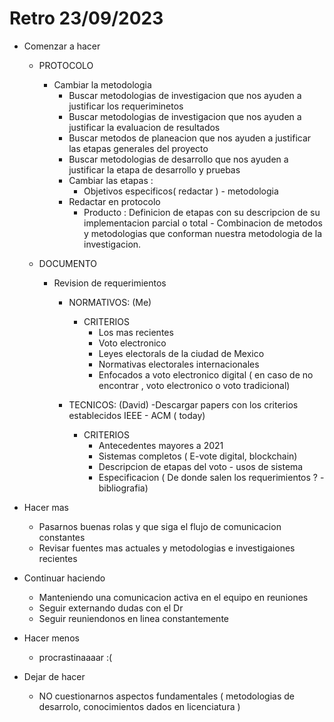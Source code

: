 # Retro 23/09/2023

- Comenzar a hacer

	- PROTOCOLO
		- Cambiar la metodologia
			- Buscar metodologias de investigacion que nos ayuden a justificar los requeriminetos
			- Buscar metodologias de investigacion que nos ayuden a justificar la evaluacion de resultados
			- Buscar metodos de planeacion que nos ayuden a justificar las etapas generales del proyecto
			- Buscar metodologias de desarrollo que nos ayuden a justificar la etapa de desarrollo y pruebas
			- Cambiar las etapas :
				- Objetivos especificos( redactar ) - metodologia
			- Redactar en protocolo
				- Producto : Definicion de etapas con su descripcion de su implementacion parcial o total - Combinacion de metodos y metodologias que conforman nuestra metodologia de la investigacion.

	- DOCUMENTO	
		- Revision de requerimientos
			- NORMATIVOS: (Me)
				- CRITERIOS
					- Los mas recientes
					- Voto electronico
					- Leyes electorals de la ciudad de Mexico
					- Normativas electorales internacionales 
					- Enfocados a voto electronico digital ( en caso de no encontrar , voto electronico o voto tradicional)

			- TECNICOS: (David)
				-Descargar papers con los criterios establecidos IEEE - ACM  ( today)
				- CRITERIOS 
					- Antecedentes mayores a 2021
					- Sistemas completos ( E-vote digital, blockchain)
					- Descripcion de etapas del voto -  usos de sistema
					- Especificacion ( De donde salen los requerimientos ? - bibliografia)


- Hacer mas
	- Pasarnos buenas rolas y que siga el flujo de comunicacion constantes
	- Revisar fuentes mas actuales y metodologias e investigaiones recientes

- Continuar haciendo
	- Manteniendo una comunicacion activa en el equipo en reuniones
	- Seguir externando dudas con el Dr
	- Seguir reuniendonos en linea constantemente

- Hacer menos
	- procrastinaaaar :(

- Dejar de hacer
	- NO cuestionarnos  aspectos fundamentales ( metodologias de desarrolo, conocimientos dados en licenciatura )

